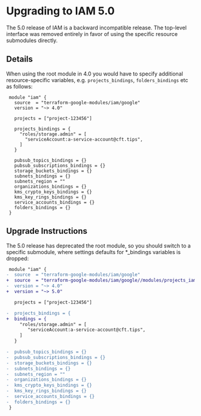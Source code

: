 # Upgrading to IAM 5.0

The 5.0 release of IAM is a backward incompatible release.
The top-level interface was removed entirely in favor of using the specific
resource submodules directly.

## Details

When using the root module in 4.0 you would have to specify additional
resource-specific variables, e.g. `projects_bindings`, `folders_bindings` etc
as follows:

```hcl
 module "iam" {
   source  = "terraform-google-modules/iam/google"
   version = "~> 4.0"

   projects = ["project-123456"]

   projects_bindings = {
     "roles/storage.admin" = [
       "serviceAccount:a-service-account@cft.tips",
     ]
   }

   pubsub_topics_bindings = {}
   pubsub_subscriptions_bindings = {}
   storage_buckets_bindings = {}
   subnets_bindings = {}
   subnets_region = ""
   organizations_bindings = {}
   kms_crypto_keys_bindings = {}
   kms_key_rings_bindings = {}
   service_accounts_bindings = {}
   folders_bindings = {}
 }
```

## Upgrade Instructions

The 5.0 release has deprecated the root module, so you should switch to a
specific submodule, where settings defaults for *_bindings variables is dropped:

```diff
 module "iam" {
-  source  = "terraform-google-modules/iam/google"
+  source  = "terraform-google-modules/iam/google//modules/projects_iam"
-  version = "~> 4.0"
+  version = "~> 5.0"

   projects = ["project-123456"]

-  projects_bindings = {
+  bindings = {
     "roles/storage.admin" = [
        "serviceAccount:a-service-account@cft.tips",
     ]
   }

-  pubsub_topics_bindings = {}
-  pubsub_subscriptions_bindings = {}
-  storage_buckets_bindings = {}
-  subnets_bindings = {}
-  subnets_region = ""
-  organizations_bindings = {}
-  kms_crypto_keys_bindings = {}
-  kms_key_rings_bindings = {}
-  service_accounts_bindings = {}
-  folders_bindings = {}
 }
```

